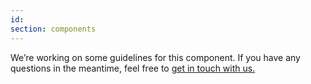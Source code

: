 ```yaml
---
id: 
section: components
---
```


We’re working on some guidelines for this component.
If you have any questions in the meantime, feel free to [get in touch with us.](/get-in-touch)
